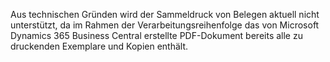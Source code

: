 Aus technischen Gründen wird der Sammeldruck von Belegen aktuell nicht unterstützt, da im Rahmen der Verarbeitungsreihenfolge das von Microsoft Dynamics 365 Business Central erstellte PDF-Dokument bereits alle zu druckenden Exemplare und Kopien enthält.